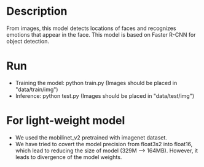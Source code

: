 # Description  
From images, this model detects locations of faces and recognizes emotions that appear in the face. This model is based on Faster R-CNN for object detection.

# Run
* Training the model: python train.py (Images should be placed in "data/train/img")
* Inference: python test.py (Images should be placed in "data/test/img")  
  
# For light-weight model
* We used the mobilinet_v2 pretrained with imagenet dataset. 
* We have tried to covert the model precision from float3s2 into float16, which lead to reducing the size of model (329M --> 164MB). However, it leads to divergence of the model weights.

 